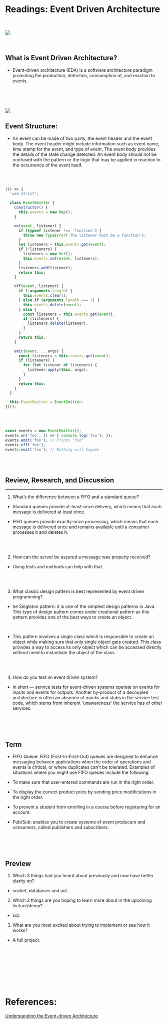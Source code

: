 # Readings: Event Driven Architecture

<br/>

![](../images/Understanding-the-Event-driven-Architecture.jpg)

<br/>

## What is Event Driven Architecture?
- Event-driven architecture (EDA) is a software architecture paradigm promoting the production, detection, consumption of, and reaction to events.
<br/>
<br/>
<br/>

![](../images/20_EventDrivenArchitecture.png)

## Event Structure:
- An event can be made of two parts, the event header and the event body. The event header might include information such as event name, time stamp for the event, and type of event. The event body provides the details of the state change detected. An event body should not be confused with the pattern or the logic that may be applied in reaction to the occurrence of the event itself.

<br/>
<br/>

```js
(() => {
  'use strict';

  class EventEmitter {
    constructor() {
      this.events = new Map();
    }

    on(event, listener) {
      if (typeof listener !== 'function') {
        throw new TypeError('The listener must be a function');
      }
      let listeners = this.events.get(event);
      if (!listeners) {
        listeners = new Set();
        this.events.set(event, listeners); 
      }
      listeners.add(listener);
      return this;
    }

    off(event, listener) {
      if (!arguments.length) {
        this.events.clear();
      } else if (arguments.length === 1) {
        this.events.delete(event);
      } else {
        const listeners = this.events.get(event);
        if (listeners) {
          listeners.delete(listener);
        }
      }
      return this;
    }

    emit(event, ...args) {
      const listeners = this.events.get(event);
      if (listeners) {
        for (let listener of listeners) {
          listener.apply(this, args);
        }
      }
      return this;
    }
  }

  this.EventEmitter = EventEmitter;
})();
```
<br/>
<br/>

```js
const events = new EventEmitter();
events.on('foo', () => { console.log('foo'); });
events.emit('foo'); // Prints "foo"
events.off('foo');
events.emit('foo'); // Nothing will happen
```
<br/>
<br/>

## Review, Research, and Discussion
---


1. What’s the difference between a FIFO and a standard queue?
- Standard queues provide at-least-once delivery, which means that each message is delivered at least once. 

- FIFO queues provide exactly-once processing, which means that each message is delivered once and remains available until a consumer processes it and deletes it.

<br/>
<br/>

2. How can the server be assured a message was properly received? 
- Using tests and methods can help with that.
<br/>
<br/>

3. What classic design pattern is best represented by event driven programming?

- he  Singleton pattern: it  is one of the simplest design patterns in Java. This type of design pattern comes under creational pattern as this pattern provides one of the best ways to create an object.
<br/>

- This pattern involves a single class which is responsible to create an object while making sure that only single object gets created. This class provides a way to access its only object which can be accessed directly without need to instantiate the object of the class.
<br/>
<br/>

4. How do you test an event driven system?
- In short — service tests for event-driven systems operate on events for inputs and events for outputs. Another by-product of a decoupled architecture is often an absence of mocks and stubs in the service test code, which stems from inherent 'unawareness' the service has of other services.
<br/>
<br/>

<br/>

## Term
- FIFO Queue: FIFO (First-In-First-Out) queues are designed to enhance messaging between applications when the order of operations and events is critical, or where duplicates can't be tolerated. Examples of situations where you might use FIFO queues include the following:

- To make sure that user-entered commands are run in the right order.

- To display the correct product price by sending price modifications in the right order.

- To prevent a student from enrolling in a course before registering for an account.


- Pub/Sub: enables you to create systems of event producers and consumers, called publishers and subscribers.

<br/>
<br/>

<br/>

## Preview

1. Which 3 things had you heard about previously and now have better clarity on?
- socket, databases and aut.

2. Which 3 things are you hoping to learn more about in the upcoming lecture/demo?
- sql.

3. What are you most excited about trying to implement or see how it works?
- A full project.


<br/><br/><br/>
<br/>
<br/>
<br/><br/>

# References: 
[Understanding the Event-driven Architecture](https://softobiz.com/understanding-the-event-driven-architecture/)
